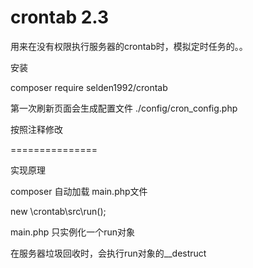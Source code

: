 ﻿crontab 2.3
===============

用来在没有权限执行服务器的crontab时，模拟定时任务的。。


安装

composer require selden1992/crontab

第一次刷新页面会生成配置文件
./config/cron_config.php

按照注释修改

===============

实现原理


composer 自动加载 main.php文件

new \crontab\src\run();

main.php 只实例化一个run对象


在服务器垃圾回收时，会执行run对象的__destruct
